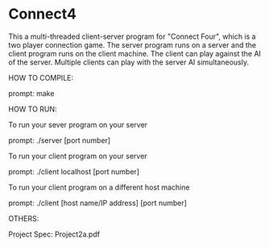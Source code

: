 # Connect4
This a multi-threaded client-server program for "Connect Four", which is a two player connection game. The server program runs on a server and the client program runs on the client machine. The client can play against the AI of the server. Multiple clients can play with the server AI simultaneously.



HOW TO COMPILE:

prompt: make


HOW TO RUN:

To run your sever program on your server

prompt: ./server [port number]

To run your client program on your server

prompt: ./client localhost [port number]

To run your client program on a different host machine

prompt: ./client [host name/IP address] [port number]


OTHERS:

Project Spec: Project2a.pdf




